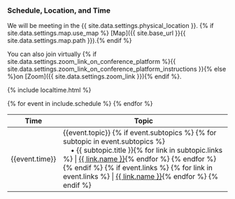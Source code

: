 ### Schedule, Location, and Time

We will be meeting in the {{ site.data.settings.physical_location }}. {% if site.data.settings.map.use_map %} [Map]({{ site.base_url }}{{ site.data.settings.map.path }}).{% endif %}

You can also join virtually {% if site.data.settings.zoom_link_on_conference_platform %}{{ site.data.settings.zoom_link_on_conference_platform_instructions }}{% else %}on [Zoom]({{ site.data.settings.zoom_link }}){% endif %}.

{% include localtime.html %}

<div id = "LOCAL_TIME_SCHEDULE"></div>

<table>
  <thead>
    <tr>
      <th>Time</th>
      <th>Topic</th>
    </tr>
  </thead>
  <tbody>
    {% for event in include.schedule %}
    <tr>
      <td>{{event.time}}</td>
      <td>
        {{event.topic}}
        {% if event.subtopics %}
          {% for subtopic in event.subtopics %}
            <br/>&nbsp; &nbsp; • {{ subtopic.title }}{% for link in subtopic.links %}  |  <a href="{% if link.local %}{{ site.baseurl }}/assets/files/{{ link.url }}{% else %}{{ link.url }}{% endif %}">{{ link.name }}</a>{% endfor %}
          {% endfor %}
        {% endif %}
        {% if event.links %}
          {% for link in event.links %}  |  <a href="{% if link.local %}{{ site.baseurl }}/assets/files/{{ link.url }}{% else %}{{ link.url }}{% endif %}">{{ link.name }}</a>{% endfor %}
        {% endif %}
      </td>
    </tr>
    {% endfor %}
  </tbody>
</table>

<script>
  // top time
  var start = new Date('{{ site.data.settings.workshop_date_short }} {{ site.data.settings.start_time }} {{ site.data.settings.time_zone }}');
  var end = new Date('{{ site.data.settings.workshop_date_short }} {{ site.data.settings.end_time }} {{ site.data.settings.time_zone }}');
  var localTime = start.toLocaleTimeString([], {timeStyle: 'short'}) + " to " + end.toLocaleTimeString([], {timeStyle: 'short'});
  var startString = "The workshop will run from {{ site.data.settings.start_time }} to {{ site.data.settings.end_time }} {{ site.data.settings.time_zone_long }} which is "
  var endString = " in your local timezone (according to your computer system time)."
  document.getElementById('LOCAL_TIME_SCHEDULE').innerHTML = startString + localTime + endString;
  
  // all times
  var timeElements = document.getElementsByClassName("EDT_TIME");
  for (var i = 0; i < timeElements.length; i++) {
    dateStr = '{{ site.data.settings.workshop_date_short }} ' + timeElements[i].innerHTML + ' EDT'
    var gmt_time = new Date(dateStr);
    timeElements[i].innerHTML = gmt_time.toLocaleTimeString([], {timeStyle: 'short'})
  }
</script>